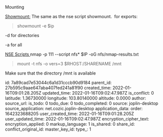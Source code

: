 Mounting

<ins>Showmount:</ins> The same as the nse script showmount.  for exports:

> showmount -e $ip

-d for directories

-a for all

<ins>NSE Scripts
</ins>nmap -p 111 --script nfs* $IP -oG nfs/nmap-results.txt

> mount -t nfs -o vers=3 $RHOST:/SHARENAME /mnt

Make sure that the directory /mnt is available

id: 7a89cad7e53044c6a1d31cccb90d9184
parent_id: 27b595c9aae647aba407fed241a81f90
created_time: 2022-01-16T09:01:28.205Z
updated_time: 2022-01-16T09:02:47.987Z
is_conflict: 0
latitude: 1.36730000
longitude: 103.80140000
altitude: 0.0000
author: 
source_url: 
is_todo: 0
todo_due: 0
todo_completed: 0
source: joplin-desktop
source_application: net.cozic.joplin-desktop
application_data: 
order: 1642323688205
user_created_time: 2022-01-16T09:01:28.205Z
user_updated_time: 2022-01-16T09:02:47.987Z
encryption_cipher_text: 
encryption_applied: 0
markup_language: 1
is_shared: 0
share_id: 
conflict_original_id: 
master_key_id: 
type_: 1
